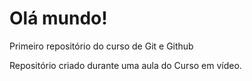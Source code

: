 # Olá mundo!
 Primeiro repositório do curso de Git e Github

 Repositório criado durante uma aula do Curso em vídeo.
